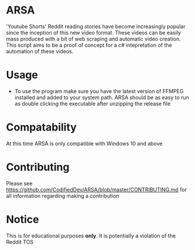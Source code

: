 # ARSA

'Youtube Shorts' Reddit reading stories have become increasingly popular since the inception of this new video format.
These videos can be easily mass produced with a bit of web scraping and automatic video creation.
This script aims to be a proof of concept for a c# intepretation of the automation of these videos.

# Usage
 - To use the program make sure you have the latest version of FFMPEG installed and added to your system path.
ARSA should be as easy to run as double clicking the executable after unzipping the release file

# Compatability
At this time ARSA is only compatible with Windows 10 and above

# Contributing
Please see https://github.com/CodifiedDev/ARSA/blob/master/CONTRIBUTING.md for all information regarding making a contribution

# Notice
This is for educational purposes **only**. It is potentially a violation of the Reddit TOS

